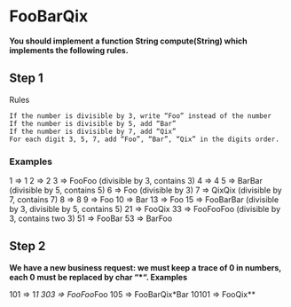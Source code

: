 # FooBarQix

**You should implement a function String compute(String) which implements the following rules.**

## Step 1
Rules

    If the number is divisible by 3, write “Foo” instead of the number
    If the number is divisible by 5, add “Bar”
    If the number is divisible by 7, add “Qix”
    For each digit 3, 5, 7, add “Foo”, “Bar”, “Qix” in the digits order.

### Examples

1  => 1
2  => 2
3  => FooFoo (divisible by 3, contains 3)
4  => 4
5  => BarBar (divisible by 5, contains 5)
6  => Foo (divisible by 3)
7  => QixQix (divisible by 7, contains 7)
8  => 8
9  => Foo
10 => Bar
13 => Foo
15 => FooBarBar (divisible by 3, divisible by 5, contains 5)
21 => FooQix
33 => FooFooFoo (divisible by 3, contains two 3)
51 => FooBar
53 => BarFoo

## Step 2

**We have a new business request: we must keep a trace of 0 in numbers, each 0 must be replaced by char “*“.
Examples**

101   => 1*1
303   => FooFoo*Foo
105   => FooBarQix*Bar
10101 => FooQix**
